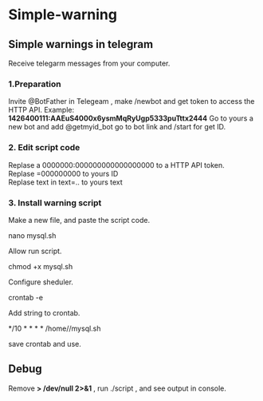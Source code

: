 # Simple-warning
<h2>Simple warnings in telegram</h2>

Receive telegarm messages from your computer.

<h3>1.Preparation</h3>

Invite @BotFather in Telegeam , make /newbot and get token to access the HTTP API. 
Example: <b>1426400111:AAEuS4000x6ysmMqRyUgp5333puTttx2444</b>
Go to yours a new bot and add @getmyid_bot go to bot link and /start for get ID.

<h3>2. Edit script code</h3>

Replase a 0000000:000000000000000000 to a HTTP API token.<br>
Replase  =000000000 to  yours ID <br>
Replase  text in text=.. to yours text <br>


<h3>3. Install warning script</h3>

Make a new file, and paste the script code.

nano mysql.sh

Allow run script.

chmod +x mysql.sh

Configure sheduler.

crontab -e 


Add string to crontab.


*/10 * * * * /home/<user>/mysql.sh
  
 save crontab and use.
 
 
 
 <h2> Debug  </h2>
 
 Remove  <b> > /dev/null 2>&1 </b> , run ./script , and see output in console.
  
  









 
 
